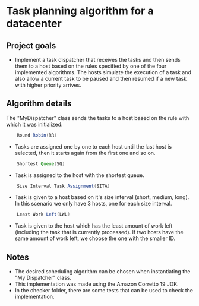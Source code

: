 # Task planning algorithm for a datacenter

## Project goals
* Implement a task dispatcher that receives the tasks and then sends them to a host based on the rules specified by one of the four implemented algorithms. The hosts simulate the execution of a task and also allow a current task to be paused and then resumed if a new task with higher priority arrives.

## Algorithm details
The "MyDispatcher" class sends the tasks to a host based on the rule with which it was initialized:

``` java
    Round Robin(RR)
```
* Tasks are assigned one by one to each host until the last host is selected, then it starts again from the first one and so on.

``` java
    Shortest Queue(SQ)
```
* Task is assigned to the host with the shortest queue.

``` java
    Size Interval Task Assignment(SITA)
```
* Task is given to a host based on it's size interval (short, medium, long). In this scenario we only have 3 hosts, one for each size interval.

``` java
    Least Work Left(LWL)
```
* Task is given to the host which has the least amount of work left (including the task that is currently processed). If two hosts have the same amount of work left, we choose the one with the smaller ID.

## Notes
* The desired scheduling algorithm can be chosen when instantiating the "My Dispatcher" class.
* This implementation was made using the Amazon Corretto 19 JDK.
* In the checker folder, there are some tests that can be used to check the implementation.

